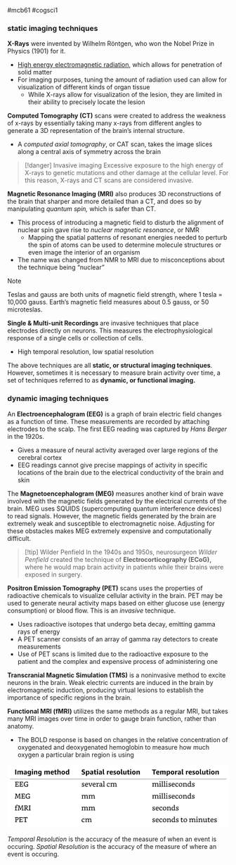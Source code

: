 #mcb61 #cogsci1 

### static imaging techniques
**X-Rays** were invented by Wilhelm Röntgen, who won the Nobel Prize in Physics (1901) for it.
- [High energy electromagnetic radiation](https://chandra.si.edu/graphics/resources/illustrations/em_spectrum2.jpg), which allows for penetration of solid matter
- For imaging purposes, tuning the amount of radiation used can allow for visualization of different kinds of organ tissue
    - While X-rays allow for visualization of the lesion, they are limited in their ability to precisely locate the lesion

**Computed Tomography (CT)** scans were created to address the weakness of x-rays by essentially taking many x-rays from different angles to generate a 3D representation of the brain’s internal structure.
- A _computed axial tomography_, or CAT scan, takes the image slices along a central axis of symmetry across the brain

>[!danger] Invasive imaging
>Excessive exposure to the high energy of X-rays to genetic mutations and other damage at the cellular level. For this reason, X-rays and CT scans are considered invasive.

**Magnetic Resonance Imaging (MRI)** also produces 3D reconstructions of the brain that sharper and more detailed than a CT, and does so by manipulating _quantum spin,_ which is safer than CT.
- This process of introducing a magnetic field to disturb the alignment of nuclear spin gave rise to _nuclear magnetic resonance_, or NMR
    - Mapping the spatial patterns of resonant energies needed to perturb the spin of atoms can be used to determine molecule structures or even image the interior of an organism
- The name was changed from NMR to MRI due to misconceptions about the technique being “nuclear”

>[!note] 
>Teslas and gauss are both units of magnetic field strength, where 1 tesla = 10,000 gauss. Earth’s magnetic field measures about 0.5 gauss, or 50 microteslas.

**Single & Multi-unit Recordings** are invasive techniques that place electrodes directly on neurons. This measures the electrophysiological response of a single cells or collection of cells.
- High temporal resolution, low spatial resolution

The above techniques are all **static, or structural imaging techniques**. However, sometimes it is necessary to measure brain activity over time, a set of techniques referred to as **dynamic, or functional imaging.**

### dynamic imaging techniques

An **Electroencephalogram (EEG)** is a graph of brain electric field changes as a function of time. These measurements are recorded by attaching electrodes to the scalp. The first EEG reading was captured by _Hans Berger_ in the 1920s.
- Gives a measure of neural activity averaged over large regions of the cerebral cortex
- EEG readings cannot give precise mappings of activity in specific locations of the brain due to the electrical conductivity of the brain and skin

The **Magnetoencephalogram (MEG)** measures another kind of brain wave involved with the magnetic fields generated by the electrical currents of the brain. MEG uses SQUIDS (supercomputing quantum interference devices) to read signals. However, the magnetic fields generated by the brain are extremely weak and susceptible to electromagnetic noise. Adjusting for these obstacles makes MEG extremely expensive and computationally difficult.

>[!tip] Wilder Penfield
>In the 1940s and 1950s, neurosurgeon _Wilder Penfield_ created the technique of **Electrocorticography (ECoG),** where he would map brain activity in patients while their brains were exposed in surgery.

**Positron Emission Tomography (PET)** scans uses the properties of radioactive chemicals to visualize cellular activity in the brain. PET may be used to generate neural activity maps based on either glucose use (energy consumption) or blood flow. This is an _invasive_ technique.

- Uses radioactive isotopes that undergo beta decay, emitting gamma rays of energy
- A PET scanner consists of an array of gamma ray detectors to create measurements
- Use of PET scans is limited due to the radioactive exposure to the patient and the complex and expensive process of administering one

**Transcranial Magnetic Simulation (TMS)** is a noninvasive method to excite neurons in the brain. Weak electric currents are induced in the brain by electromagnetic induction, producing virtual lesions to establish the importance of specific regions in the brain.

**Functional MRI (fMRI)** utilizes the same methods as a regular MRI, but takes many MRI images over time in order to gauge brain function, rather than anatomy.
- The BOLD response is based on changes in the relative concentration of oxygenated and deoxygenated hemoglobin to measure how much oxygen a particular brain region is using

![dynamic imaging](img/imaging.png)

_Temporal Resolution_ is the accuracy of the measure of when an event is occuring.
_Spatial Resolution_ is the accuracy of the measure of where an event is occuring.
